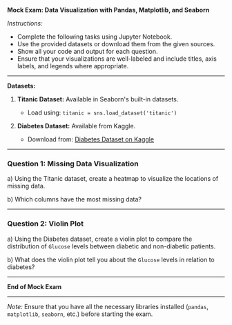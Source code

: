 **Mock Exam: Data Visualization with Pandas, Matplotlib, and Seaborn**

*Instructions:*

- Complete the following tasks using Jupyter Notebook.
- Use the provided datasets or download them from the given sources.
- Show all your code and output for each question.
- Ensure that your visualizations are well-labeled and include titles, axis labels, and legends where appropriate.

---

**Datasets:**

1. **Titanic Dataset:** Available in Seaborn's built-in datasets.
   - Load using: `titanic = sns.load_dataset('titanic')`

2. **Diabetes Dataset:** Available from Kaggle.
   - Download from: [Diabetes Dataset on Kaggle](https://www.kaggle.com/datasets/mathchi/diabetes-data-set)

---

### **Question 1: Missing Data Visualization**

a) Using the Titanic dataset, create a heatmap to visualize the locations of missing data.

b) Which columns have the most missing data?

---

### **Question 2: Violin Plot**

a) Using the Diabetes dataset, create a violin plot to compare the distribution of `Glucose` levels between diabetic and non-diabetic patients.

b) What does the violin plot tell you about the `Glucose` levels in relation to diabetes?

---

**End of Mock Exam**

---

*Note:* Ensure that you have all the necessary libraries installed (`pandas`, `matplotlib`, `seaborn`, etc.) before starting the exam.